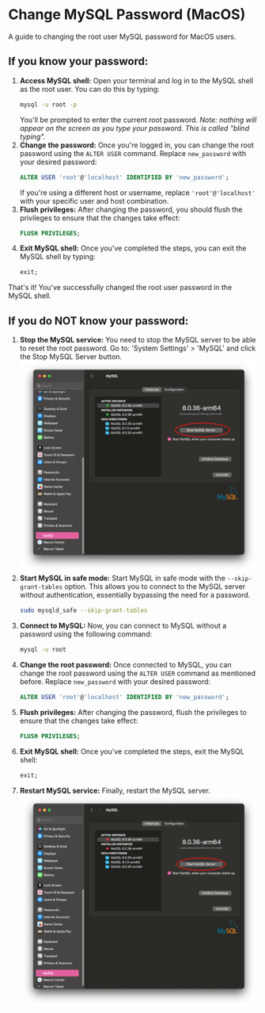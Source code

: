 # Change MySQL Password (MacOS)
A guide to changing the root user MySQL password for MacOS users.

## If you know your password:
1. **Access MySQL shell:** Open your terminal and log in to the MySQL shell as the root user. You can do this by typing:
   ```bash
   mysql -u root -p
   ```
   You'll be prompted to enter the current root password. *Note: nothing will appear on the screen as you type your password. This is called "blind typing".*
2. **Change the password:** Once you're logged in, you can change the root password using the `ALTER USER` command. Replace `new_password` with your desired password:
   ```sql
   ALTER USER 'root'@'localhost' IDENTIFIED BY 'new_password';
   ```
   If you're using a different host or username, replace `'root'@'localhost'` with your specific user and host combination.
3. **Flush privileges:** After changing the password, you should flush the privileges to ensure that the changes take effect:
   ```sql
   FLUSH PRIVILEGES;
   ```
4. **Exit MySQL shell:** Once you've completed the steps, you can exit the MySQL shell by typing:
   ```sql
   exit;
   ```
That's it! You've successfully changed the root user password in the MySQL shell.

## If you do NOT know your password:
1. **Stop the MySQL service:** You need to stop the MySQL server to be able to reset the root password. Go to: 'System Settings' > 'MySQL' and click the Stop MySQL Server button.
   ![system-settings-stop](./assets/system-settings-stop.png)
2. **Start MySQL in safe mode:** Start MySQL in safe mode with the `--skip-grant-tables` option. This allows you to connect to the MySQL server without authentication, essentially bypassing the need for a password. 
   ```bash
   sudo mysqld_safe --skip-grant-tables
   ```
3. **Connect to MySQL:** Now, you can connect to MySQL without a password using the following command:
   ```bash
   mysql -u root
   ```
4. **Change the root password:** Once connected to MySQL, you can change the root password using the `ALTER USER` command as mentioned before. Replace `new_password` with your desired password:
   ```sql
   ALTER USER 'root'@'localhost' IDENTIFIED BY 'new_password';
   ```
5. **Flush privileges:** After changing the password, flush the privileges to ensure that the changes take effect:
   ```sql
   FLUSH PRIVILEGES;
   ```
6. **Exit MySQL shell:** Once you've completed the steps, exit the MySQL shell:
   ```sql
   exit;
   ```
7. **Restart MySQL service:** Finally, restart the MySQL server.
   ![system-settings-start](./assets/system-settings-start.png)